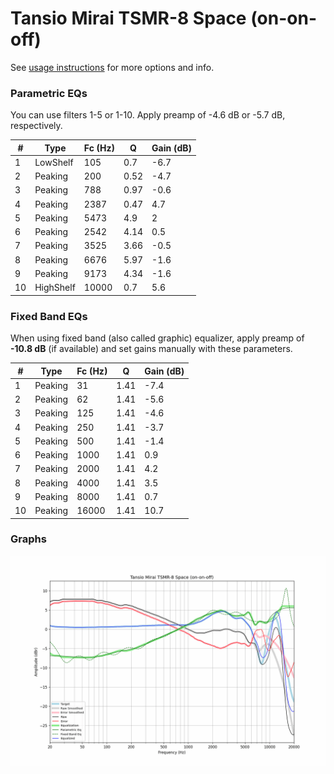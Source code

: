 # Tansio Mirai TSMR-8 Space (on-on-off)
See [usage instructions](https://github.com/jaakkopasanen/AutoEq#usage) for more options and info.

### Parametric EQs
You can use filters 1-5 or 1-10. Apply preamp of -4.6 dB or -5.7 dB, respectively.

|   # | Type      |   Fc (Hz) |    Q |   Gain (dB) |
|-----|-----------|-----------|------|-------------|
|   1 | LowShelf  |       105 | 0.7  |        -6.7 |
|   2 | Peaking   |       200 | 0.52 |        -4.7 |
|   3 | Peaking   |       788 | 0.97 |        -0.6 |
|   4 | Peaking   |      2387 | 0.47 |         4.7 |
|   5 | Peaking   |      5473 | 4.9  |         2   |
|   6 | Peaking   |      2542 | 4.14 |         0.5 |
|   7 | Peaking   |      3525 | 3.66 |        -0.5 |
|   8 | Peaking   |      6676 | 5.97 |        -1.6 |
|   9 | Peaking   |      9173 | 4.34 |        -1.6 |
|  10 | HighShelf |     10000 | 0.7  |         5.6 |

### Fixed Band EQs
When using fixed band (also called graphic) equalizer, apply preamp of **-10.8 dB** (if available) and set gains manually with these parameters.

|   # | Type    |   Fc (Hz) |    Q |   Gain (dB) |
|-----|---------|-----------|------|-------------|
|   1 | Peaking |        31 | 1.41 |        -7.4 |
|   2 | Peaking |        62 | 1.41 |        -5.6 |
|   3 | Peaking |       125 | 1.41 |        -4.6 |
|   4 | Peaking |       250 | 1.41 |        -3.7 |
|   5 | Peaking |       500 | 1.41 |        -1.4 |
|   6 | Peaking |      1000 | 1.41 |         0.9 |
|   7 | Peaking |      2000 | 1.41 |         4.2 |
|   8 | Peaking |      4000 | 1.41 |         3.5 |
|   9 | Peaking |      8000 | 1.41 |         0.7 |
|  10 | Peaking |     16000 | 1.41 |        10.7 |

### Graphs
![](./Tansio%20Mirai%20TSMR-8%20Space%20(on-on-off).png)
